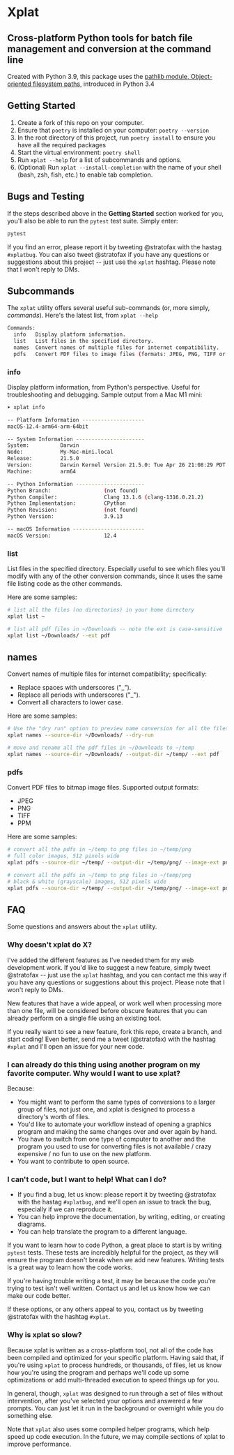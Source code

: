 # Xplat

## Cross-platform Python tools for batch file management and conversion at the command line

Created with Python 3.9, this package uses the [pathlib module, Object-oriented filesystem paths](https://docs.python.org/3/library/pathlib.html), introduced in Python 3.4

## Getting Started

1. Create a fork of this repo on your computer.
2. Ensure that `poetry` is installed on your computer: `poetry --version`
3. In the root directory of this project, run `poetry install` to ensure you have all the required packages
4. Start the virtual environment: `poetry shell`
5. Run `xplat --help` for a list of subcommands and options.
6. (Optional) Run `xplat --install-completion` with the name of your shell (bash, zsh, fish, etc.) to enable tab completion.

## Bugs and Testing

If the steps described above in the **Getting Started** section worked for you, you'll also be able to run the `pytest` test suite. Simply enter:

```bash
pytest
```

If you find an error, please report it by tweeting @stratofax with the hastag `#xplatbug`. You can also tweet @stratofax if you have any questions or suggestions about this project -- just use the `xplat` hashtag. Please note that I won't reply to DMs.

## Subcommands

The `xplat` utility offers several useful sub-commands (or, more simply, _commands_). Here's the latest list, from `xplat --help`

```bash
Commands:
  info   Display platform information.
  list   List files in the specified directory.
  names  Convert names of multiple files for internet compatibility.
  pdfs   Convert PDF files to image files (formats: JPEG, PNG, TIFF or PPM).
```

### info

Display platform information, from Python's perspective. Useful for troubleshooting and debugging. Sample output from a Mac M1 mini:

```bash
➤ xplat info

-- Platform Information --------------------
macOS-12.4-arm64-arm-64bit

-- System Information ----------------------
System:          Darwin
Node:            My-Mac-mini.local
Release:         21.5.0
Version:         Darwin Kernel Version 21.5.0: Tue Apr 26 21:08:29 PDT 2022; root:xnu-8020.121.3~4/RELEASE_ARM64_T8101
Machine:         arm64

-- Python Information ----------------------
Python Branch:                 (not found)
Python Compiler:               Clang 13.1.6 (clang-1316.0.21.2)
Python Implementation:         CPython
Python Revision:               (not found)
Python Version:                3.9.13

-- macOS Information -----------------------
macOS Version:                 12.4
```

### list

List files in the specified directory. Especially useful to see which files you'll modify with any of the other conversion commands, since it uses the same file listing code as the other commands.

Here are some samples:

```bash
# list all the files (no directories) in your home directory
xplat list ~

# list all pdf files in ~/Downloads -- note the ext is case-sensitive
xplat list ~/Downloads/ --ext pdf
```

## names

Convert names of multiple files for internet compatibility; specifically:

* Replace spaces with underscores ("_").
* Replace all periods with underscores ("_").
* Convert all characters to lower case.

Here are some samples:

```bash
# Use the "dry run" option to preview name conversion for all the files in the ~/Downloads directory
xplat names --source-dir ~/Downloads/ --dry-run

# move and rename all the pdf files in ~/Downloads to ~/temp
xplat names --source-dir ~/Downloads/ --output-dir ~/temp/ --ext pdf
```

### pdfs

Convert PDF files to bitmap image files. Supported output formats:

* JPEG
* PNG
* TIFF
* PPM

Here are some samples:

```bash
# convert all the pdfs in ~/temp to png files in ~/temp/png
# full color images, 512 pixels wide
xplat pdfs --source-dir ~/temp/ --output-dir ~/temp/png/ --image-ext png --full-color --width=512

# convert all the pdfs in ~/temp to png files in ~/temp/png
# black & white (grayscale) images, 512 pixels wide
xplat pdfs --source-dir ~/temp/ --output-dir ~/temp/png/ --image-ext png --no-full-color --width=512
```

## FAQ

Some questions and answers about the `xplat` utility.

### Why doesn't xplat do X?

I've added the different features as I've needed them for my web development work. If you'd like to suggest a new feature, simply tweet @stratofax -- just use the `xplat` hashtag, and you can contact me this way if you have any questions or suggestions about this project. Please note that I won't reply to DMs.

New features that have a wide appeal, or work well when processing more than one file, will be considered before obscure features that you can already perform on a single file using an existing tool.

If you really want to see a new feature, fork this repo, create a branch, and start coding! Even better, send me a tweet (@stratofax) with the hashtag `#xplat` and I'll open an issue for your new code.

### I can already do this thing using another program on my favorite computer. Why would I want to use xplat?

Because:

* You might want to perform the same types of conversions to a larger group of files, not just one, and xplat is designed to process a directory's worth of files.
* You'd like to automate your workflow instead of opening a graphics program and making the same changes over and over again by hand.
* You have to switch from one type of computer to another and the program you used to use for converting files is not available / crazy expensive / no fun to use on the new platform.
* You want to contribute to open source.

### I can't code, but I want to help! What can I do?

* If you find a bug, let us know: please report it by tweeting @stratofax with the hastag `#xplatbug`, and we'll open an issue to track the bug, especially if we can reproduce it.
* You can help improve the documentation, by writing, editing, or creating diagrams.
* You can help translate the program to a different language.

If you want to learn how to code Python, a great place to start is by writing `pytest` tests. These tests are incredibly helpful for the project, as they will ensure the program doesn't break when we add new features. Writing tests is a great way to learn how the code works.

If you're having trouble writing a test, it may be because the code you're trying to test isn't well written. Contact us and let us know how we can make our code better.

If these options, or any others appeal to you, contact us by tweeting @stratofax with the hashtag `#xplat`.

### Why is xplat so slow?

Because xplat is written as a cross-platform tool, not all of the code has been compiled and optimized for your specific platform. Having said that, if you're using `xplat` to process hundreds, or thousands, of files, let us know how you're using the program and perhaps we'll code up some optimizations or add multi-threaded execution to speed things up for you.

In general, though, `xplat` was designed to run through a set of files without intervention, after you've selected your options and answered a few prompts. You can just let it run in the background or overnight while you do something else.

Note that `xplat` also uses some compiled helper programs, which help speed up code execution. In the future, we may compile sections of xplat to improve performance.
